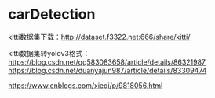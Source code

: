 # carDetection

kitti数据集下载：http://dataset.f3322.net:666/share/kitti/

kitti数据集转yolov3格式：https://blog.csdn.net/qq583083658/article/details/86321987
https://blog.csdn.net/duanyajun987/article/details/83309474

https://www.cnblogs.com/xieqi/p/9818056.html

